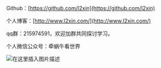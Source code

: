 Github：[https://github.com/l2xin](https://github.com/l2xin)

个人博客：[http://www.l2xin.com/](http://www.l2xin.com/)

qq群：215974591，欢迎加群共同探讨学习。

个人微信公众号：牵蜗牛看世界

![在这里插入图片描述](https://img-blog.csdn.net/20180923111436987?watermark/2/text/aHR0cHM6Ly9ibG9nLmNzZG4ubmV0L2xpeWF4aW4yMDEw/font/5a6L5L2T/fontsize/400/fill/I0JBQkFCMA==/dissolve/70)